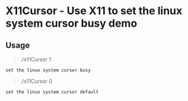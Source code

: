 # X11Cursor - Use X11 to set the linux system cursor busy demo

## Usage

> ./x11Cursor 1

    set the linux system cursor busy

> ./x11Cursor 0

    set the linux system cursor default
